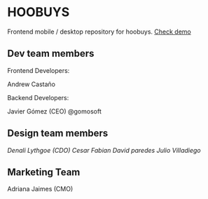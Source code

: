 HOOBUYS
=======

Frontend mobile / desktop repository for hoobuys.  [Check demo](http://hoobuys.com/app_hoo/client/mobile/index.html)




Dev team members
----------------


Frontend Developers:

Andrew Castaño



Backend Developers:

Javier Gómez (CEO) @gomosoft



Design team members
-------------------


*Denali Lythgoe (CDO)*
*Cesar Fabian*
*David paredes*
*Julio Villadiego*




Marketing Team
--------------


Adriana Jaimes (CMO)




